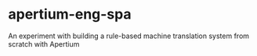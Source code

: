 # apertium-eng-spa
An experiment with building a rule-based machine translation system from scratch with Apertium
